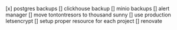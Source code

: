 [x] postgres backups
[] clickhouse backup
[] minio backups
[] alert manager
[] move tontontresors to thousand sunny
[] use production letsencrypt
[] setup proper resource for each project
[] renovate
